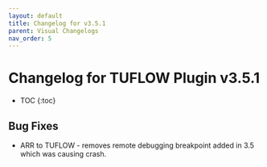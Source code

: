 ```yaml
---
layout: default
title: Changelog for v3.5.1
parent: Visual Changelogs
nav_order: 5
---
```


# Changelog for TUFLOW Plugin v3.5.1

* TOC
{:toc}


## Bug Fixes

* ARR to TUFLOW - removes remote debugging breakpoint added in 3.5 which was causing crash.
